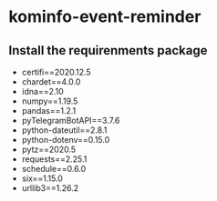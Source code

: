 # kominfo-event-reminder

## Install the requirenments package

- certifi==2020.12.5
- chardet==4.0.0
- idna==2.10
- numpy==1.19.5
- pandas==1.2.1
- pyTelegramBotAPI==3.7.6
- python-dateutil==2.8.1
- python-dotenv==0.15.0
- pytz==2020.5
- requests==2.25.1
- schedule==0.6.0
- six==1.15.0
- urllib3==1.26.2
